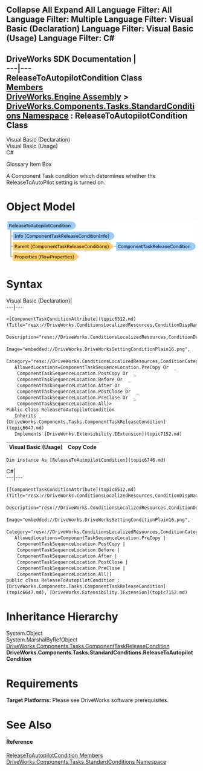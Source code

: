        

 Collapse All Expand All  Language Filter: All  Language Filter: Multiple  Language Filter: Visual Basic (Declaration) Language Filter: Visual Basic (Usage) Language Filter: C#  
---  
DriveWorks SDK Documentation  |   
---|---  
ReleaseToAutopilotCondition Class   
[Members](topic6747.md)   
[DriveWorks.Engine Assembly](topic2156.md) > [DriveWorks.Components.Tasks.StandardConditions Namespace](topic6735.md) : ReleaseToAutopilotCondition Class  
---  
  
Visual Basic (Declaration)    
Visual Basic (Usage)    
C# 

Glossary Item Box

A Component Task condition which determines whether the ReleaseToAutoPilot setting is turned on. 

# Object Model

![](dotnetdiagramimages/image355.png)

# Syntax

Visual Basic (Declaration)|   
---|---  
      
    
    <[ComponentTaskConditionAttribute](topic6512.md)(Title="resx://DriveWorks.ConditionsLocalizedResources,ConditionDispNameReleaseToAutoPilotCondition", 
       Description="resx://DriveWorks.ConditionsLocalizedResources,ConditionDescriptionReleaseToAutoPilot", 
       Image="embedded://DriveWorks.DriveWorksSettingConditionPlain16.png", 
       Category="resx://DriveWorks.ConditionsLocalizedResources,ConditionCategoryGeneral", 
       AllowedLocations=ComponentTaskSequenceLocation.PreCopy Or  _
        ComponentTaskSequenceLocation.PostCopy Or  _
        ComponentTaskSequenceLocation.Before Or  _
        ComponentTaskSequenceLocation.After Or  _
        ComponentTaskSequenceLocation.PostClose Or  _
        ComponentTaskSequenceLocation.PreClose Or  _
        ComponentTaskSequenceLocation.All)>
    Public Class ReleaseToAutopilotCondition 
       Inherits [DriveWorks.Components.Tasks.ComponentTaskReleaseCondition](topic6647.md)
       Implements [DriveWorks.Extensibility.IExtension](topic7152.md)   
  
Visual Basic (Usage)| Copy Code  
---|---  
      
    
    Dim instance As [ReleaseToAutopilotCondition](topic6746.md)  
  
C#|   
---|---  
      
    
    [[ComponentTaskConditionAttribute](topic6512.md)(Title="resx://DriveWorks.ConditionsLocalizedResources,ConditionDispNameReleaseToAutoPilotCondition", 
       Description="resx://DriveWorks.ConditionsLocalizedResources,ConditionDescriptionReleaseToAutoPilot", 
       Image="embedded://DriveWorks.DriveWorksSettingConditionPlain16.png", 
       Category="resx://DriveWorks.ConditionsLocalizedResources,ConditionCategoryGeneral", 
       AllowedLocations=ComponentTaskSequenceLocation.PreCopy | 
        ComponentTaskSequenceLocation.PostCopy | 
        ComponentTaskSequenceLocation.Before | 
        ComponentTaskSequenceLocation.After | 
        ComponentTaskSequenceLocation.PostClose | 
        ComponentTaskSequenceLocation.PreClose | 
        ComponentTaskSequenceLocation.All)]
    public class ReleaseToAutopilotCondition : [DriveWorks.Components.Tasks.ComponentTaskReleaseCondition](topic6647.md), [DriveWorks.Extensibility.IExtension](topic7152.md)    
  
# Inheritance Hierarchy

System.Object  
System.MarshalByRefObject  
[DriveWorks.Components.Tasks.ComponentTaskReleaseCondition](topic6647.md)  
**DriveWorks.Components.Tasks.StandardConditions.ReleaseToAutopilotCondition**  


# Requirements

**Target Platforms:** Please see DriveWorks software prerequisites.

# See Also

#### Reference

[ReleaseToAutopilotCondition Members](topic6747.md)   
[DriveWorks.Components.Tasks.StandardConditions Namespace](topic6735.md)


